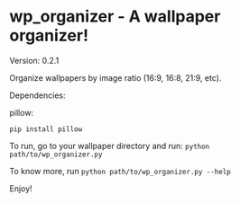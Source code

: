 # wp_organizer - A wallpaper organizer!

Version: 0.2.1

Organize wallpapers by image ratio (16:9, 16:8, 21:9, etc).

Dependencies:

pillow: 

`pip install pillow`

To run, go to your wallpaper directory and run: `python path/to/wp_organizer.py`

To know more, run `python path/to/wp_organizer.py --help`

Enjoy!
